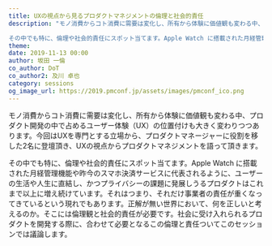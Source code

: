 ```yaml
---
title: UXの視点から見るプロダクトマネジメントの倫理と社会的責任
description: "モノ消費からコト消費に需要は変化し、所有から体験に価値観も変わる中、プロダクト開発の中で占めるユーザー体験（UX）の位置付けも大きく変わりつつあります。今回はUXを専門とする立場から、プロダクトマネージャーに役割を移した2名に登壇頂き、UXの視点からプロダクトマネジメントを語って頂きます。

その中でも特に、倫理や社会的責任にスポット当てます。Apple Watch に搭載された月経管理機能や昨今のスマホ決済サービスに代表されるように、ユーザーの生活や人生に直結し、かつプライバシーの課題に発展しうるプロダクトはこれまで以上に増え続けています。それはつまり、それだけ事業者の責任が重くなってきているという現れでもあります。正解が無い世界において、何を正しいと考えるのか。そこには倫理観と社会的責任が必要です。社会に受け入れられるプロダクトを開発する際に、合わせて必要となるこの倫理と責任ついてこのセッションでは議論します。"
theme: 
date: 2019-11-13 00:00
author: 坂田 一倫
co_author: DoT
co_author2: 及川 卓也
category: sessions
og_image_url: https://2019.pmconf.jp/assets/images/pmconf_ico.png
---
```


モノ消費からコト消費に需要は変化し、所有から体験に価値観も変わる中、プロダクト開発の中で占めるユーザー体験（UX）の位置付けも大きく変わりつつあります。今回はUXを専門とする立場から、プロダクトマネージャーに役割を移した2名に登壇頂き、UXの視点からプロダクトマネジメントを語って頂きます。

その中でも特に、倫理や社会的責任にスポット当てます。Apple Watch に搭載された月経管理機能や昨今のスマホ決済サービスに代表されるように、ユーザーの生活や人生に直結し、かつプライバシーの課題に発展しうるプロダクトはこれまで以上に増え続けています。それはつまり、それだけ事業者の責任が重くなってきているという現れでもあります。正解が無い世界において、何を正しいと考えるのか。そこには倫理観と社会的責任が必要です。社会に受け入れられるプロダクトを開発する際に、合わせて必要となるこの倫理と責任ついてこのセッションでは議論します。